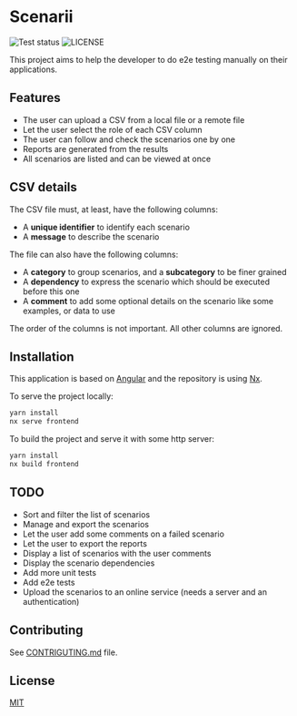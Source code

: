 # Scenarii

![Test status](https://github.com/vtabary/scenarii/workflows/Test/badge.svg)
![LICENSE](https://img.shields.io/github/license/vtabary/scenarii)

This project aims to help the developer to do e2e testing manually on their applications.

## Features

- The user can upload a CSV from a local file or a remote file
- Let the user select the role of each CSV column
- The user can follow and check the scenarios one by one
- Reports are generated from the results
- All scenarios are listed and can be viewed at once

## CSV details

The CSV file must, at least, have the following columns:

- A **unique identifier** to identify each scenario
- A **message** to describe the scenario

The file can also have the following columns:

- A **category** to group scenarios, and a **subcategory** to be finer grained
- A **dependency** to express the scenario which should be executed before this one
- A **comment** to add some optional details on the scenario like some examples, or data to use

The order of the columns is not important. All other columns are ignored.

## Installation

This application is based on [Angular](https://angular.io) and the repository is using [Nx](https://nx.dev/).

To serve the project locally:

```bash
yarn install
nx serve frontend
```

To build the project and serve it with some http server:

```bash
yarn install
nx build frontend
```

## TODO

- Sort and filter the list of scenarios
- Manage and export the scenarios
- Let the user add some comments on a failed scenario
- Let the user to export the reports
- Display a list of scenarios with the user comments
- Display the scenario dependencies
- Add more unit tests
- Add e2e tests
- Upload the scenarios to an online service (needs a server and an authentication)

## Contributing

See [CONTRIGUTING.md](./CONTRIGUTING.md) file.

## License

[MIT](./LICENSE)
